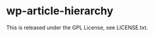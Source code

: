 wp-article-hierarchy
====================

This is released under the GPL License, see LICENSE.txt.
